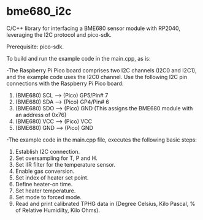 # bme680_i2c
C/C++ library for interfacing a BME680 sensor module with RP2040, leveraging the I2C protocol and pico-sdk.

Prerequisite: pico-sdk.

To build and run the example code in the main.cpp, as is:

-The Raspberry Pi Pico board comprises two I2C channels (I2C0 and I2C1), and the example code uses the I2C0 channel. Use the following I2C pin connections with the Raspberry Pi Pico board:
1) (BME680) SCL --> (Pico) GP5/Pin# 7
2) (BME680) SDA --> (Pico) GP4/Pin# 6
3) (BME680) SDO --> (Pico) GND (This assigns the BME680 module with an address of 0x76)
4) (BME680) VCC --> (Pico) VCC
5) (BME680) GND --> (Pico) GND

-The example code in the main.cpp file, executes the following basic steps:
1) Establish I2C connection.
2) Set oversampling for T, P and H.
3) Set IIR filter for the temperature sensor.
4) Enable gas conversion.
5) Set index of heater set point.
6) Define heater-on time.
7) Set heater temperature.
8) Set mode to forced mode.
9) Read and print calibrated TPHG data in (Degree Celsius, Kilo Pascal, % of Relative Humidilty, Kilo Ohms).



